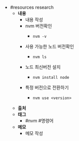 - #resources research
	- **내용**
		- 내용 작성
		- nvm 버전확인
			- ```shell
			  nvm -v
			  ```
		- 사용 가능한 노드 버전확인
			- ```shell
			  nvm ls
			  ```
		- 노드 최신버전 설치
			- ```shell
			  nvm install node
			  ```
		- 특정 버전으로 전환하기
			- ```shell
			  nvm use <version>
			  ```
	- **출처**
	- **태그**
		- #nvm #명령어
	- **메모**
		- 메모 작성
